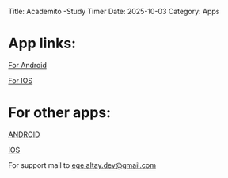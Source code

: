 Title: Academito -Study Timer
Date: 2025-10-03
Category: Apps

# App links:

[For Android](https://play.google.com/store/apps/details?id=com.egealtay.academito)

[For IOS]()



# For other apps:

[ANDROID](https://play.google.com/store/apps/developer?id=Ege+Altay)

[IOS]()

For support mail to ege.altay.dev@gmail.com